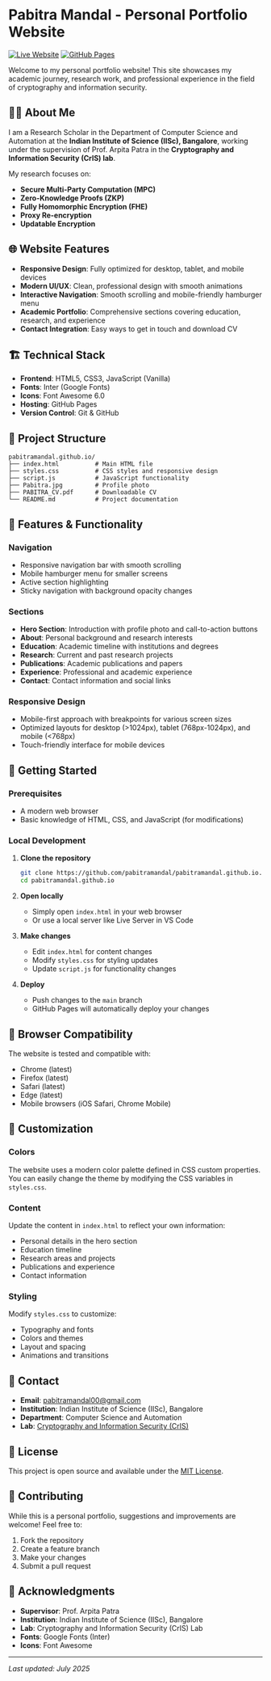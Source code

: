 # Pabitra Mandal - Personal Portfolio Website

[![Live Website](https://img.shields.io/badge/Live-Website-brightgreen)](https://pabitramandal.github.io)
[![GitHub Pages](https://img.shields.io/badge/Hosted%20on-GitHub%20Pages-blue)](https://pages.github.com)

Welcome to my personal portfolio website! This site showcases my academic journey, research work, and professional experience in the field of cryptography and information security.

## 🧑‍🎓 About Me

I am a Research Scholar in the Department of Computer Science and Automation at the **Indian Institute of Science (IISc), Bangalore**, working under the supervision of Prof. Arpita Patra in the **Cryptography and Information Security (CrIS) lab**.

My research focuses on:
- **Secure Multi-Party Computation (MPC)**
- **Zero-Knowledge Proofs (ZKP)**
- **Fully Homomorphic Encryption (FHE)**
- **Proxy Re-encryption**
- **Updatable Encryption**

## 🌐 Website Features

- **Responsive Design**: Fully optimized for desktop, tablet, and mobile devices
- **Modern UI/UX**: Clean, professional design with smooth animations
- **Interactive Navigation**: Smooth scrolling and mobile-friendly hamburger menu
- **Academic Portfolio**: Comprehensive sections covering education, research, and experience
- **Contact Integration**: Easy ways to get in touch and download CV

## 🏗️ Technical Stack

- **Frontend**: HTML5, CSS3, JavaScript (Vanilla)
- **Fonts**: Inter (Google Fonts)
- **Icons**: Font Awesome 6.0
- **Hosting**: GitHub Pages
- **Version Control**: Git & GitHub

## 📁 Project Structure

```
pabitramandal.github.io/
├── index.html          # Main HTML file
├── styles.css          # CSS styles and responsive design
├── script.js           # JavaScript functionality
├── Pabitra.jpg         # Profile photo
├── PABITRA_CV.pdf      # Downloadable CV
└── README.md           # Project documentation
```

## 🔧 Features & Functionality

### Navigation
- Responsive navigation bar with smooth scrolling
- Mobile hamburger menu for smaller screens
- Active section highlighting
- Sticky navigation with background opacity changes

### Sections
- **Hero Section**: Introduction with profile photo and call-to-action buttons
- **About**: Personal background and research interests
- **Education**: Academic timeline with institutions and degrees
- **Research**: Current and past research projects
- **Publications**: Academic publications and papers
- **Experience**: Professional and academic experience
- **Contact**: Contact information and social links

### Responsive Design
- Mobile-first approach with breakpoints for various screen sizes
- Optimized layouts for desktop (>1024px), tablet (768px-1024px), and mobile (<768px)
- Touch-friendly interface for mobile devices

## 🚀 Getting Started

### Prerequisites
- A modern web browser
- Basic knowledge of HTML, CSS, and JavaScript (for modifications)

### Local Development

1. **Clone the repository**
   ```bash
   git clone https://github.com/pabitramandal/pabitramandal.github.io.git
   cd pabitramandal.github.io
   ```

2. **Open locally**
   - Simply open `index.html` in your web browser
   - Or use a local server like Live Server in VS Code

3. **Make changes**
   - Edit `index.html` for content changes
   - Modify `styles.css` for styling updates
   - Update `script.js` for functionality changes

4. **Deploy**
   - Push changes to the `main` branch
   - GitHub Pages will automatically deploy your changes

## 📱 Browser Compatibility

The website is tested and compatible with:
- Chrome (latest)
- Firefox (latest)
- Safari (latest)
- Edge (latest)
- Mobile browsers (iOS Safari, Chrome Mobile)

## 🎨 Customization

### Colors
The website uses a modern color palette defined in CSS custom properties. You can easily change the theme by modifying the CSS variables in `styles.css`.

### Content
Update the content in `index.html` to reflect your own information:
- Personal details in the hero section
- Education timeline
- Research areas and projects
- Publications and experience
- Contact information

### Styling
Modify `styles.css` to customize:
- Typography and fonts
- Colors and themes
- Layout and spacing
- Animations and transitions

## 📧 Contact

- **Email**: [pabitramandal00@gmail.com](mailto:pabitramandal00@gmail.com)
- **Institution**: Indian Institute of Science (IISc), Bangalore
- **Department**: Computer Science and Automation
- **Lab**: [Cryptography and Information Security (CrIS)](https://cris.csa.iisc.ac.in/)

## 📄 License

This project is open source and available under the [MIT License](LICENSE).

## 🤝 Contributing

While this is a personal portfolio, suggestions and improvements are welcome! Feel free to:
1. Fork the repository
2. Create a feature branch
3. Make your changes
4. Submit a pull request

## 🙏 Acknowledgments

- **Supervisor**: Prof. Arpita Patra
- **Institution**: Indian Institute of Science (IISc), Bangalore
- **Lab**: Cryptography and Information Security (CrIS) Lab
- **Fonts**: Google Fonts (Inter)
- **Icons**: Font Awesome

---

*Last updated: July 2025*
